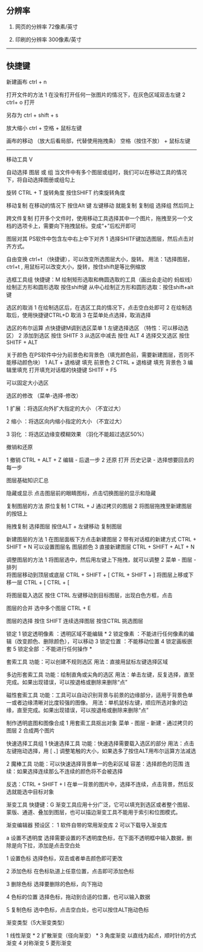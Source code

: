 ## 分辨率 

1. 网页的分辨率  72像素/英寸

2. 印刷的分辨率  300像素/英寸
 

---


## 快捷键

新建画布
ctrl + n 


打开文件的方法
1 在没有打开任何一张图片的情况下，在灰色区域双击左键
2 ctrl+ o 打开

另存为
ctrl + shift + s 

放大缩小
ctrl + 空格 + 鼠标左键

画布的移动 （放大后看局部，代替使用拖拽条）
空格（按住不放） +  鼠标左键


------

移动工具 V

自动选择 图层 或 组
当文件中有多个图层或组时，我们可以在移动工具的情况下，将自动选择图册或组勾上

旋转
CTRL + T 旋转角度   按住SHIFT 约束旋转角度


移动复制
在移动的情况下  按住Alt 键  左键移动  就能复制
复制组  选择组  然后同上

跨文件复制
打开多个文件时，使用移动工具选择其中一个图片，拖拽至另一个文档的选项卡上，需要向下拖拽鼠标。变成“+”后松开即可

图层对其
PS软件中包含左中右上中下对齐
1 选择SHITF键加选图层，然后点击对齐方式。

自由变换
ctrl+t （快捷键），可以改变所选图层大小，旋转。
用法：1选择图层，ctrl+t , 用鼠标可以改变大小，旋转，按住shift是等比例缩放


选框工具组
快捷键：M
绘制矩形选取和椭圆选取的工具（画出会走动的 蚂蚁线）
绘制正方形和圆形选取  按住shift键
从中心绘制正方形和圆形选取：按住shift+alt键

选区的取消
1 在绘制选区后，在选区工具的情况下，点击空白处即可
2 在绘制选取后，使用快捷键CTRL+D 取消
3 在菜单处点选择，取消选择

选区的布尔运算
点快捷键M调到选区菜单
1 左键选择选区 （特性：可以移动选区）
2 添加到选区 按住 SHITF
3 从选区中减去 按住 ALT
4 选择交叉选区 按住 SHITF + ALT

关于颜色
在PS软件中分为前景色和背景色（填充颜色前，需要新建图层，否则不能移动颜色块）
1 ALT + 退格键  填充 前景色
2 CTRL + 退格键  填充  背景色
3 编辑里填充  打开填充对话框的快捷键  SHITF + F5


可以固定大小选区


选区的修改 （菜单-选择-修改）

1 扩展 ：将选区向外扩大指定的大小 （不宜过大）

2 缩小 ：将选区向内缩小指定的大小 （不宜过大）

3 羽化 ：将选区边缘变模糊效果 （羽化不能超过选区50%）


撤销和还原

1 撤销 CTRL + ALT + Z  编辑 - 后退一步
2 还原 打开 历史记录 - 选择想要回去的每一步

图层基础知识汇总

隐藏或显示
点击图层前的眼睛图标，点击切换图层的显示和隐藏

复制图层的方法
原位复制  1 CTRL + J 通过拷贝的图层
          2 将图层拖拽至新建图层的按钮上

拖拽复制  选择图层  按住ALT + 左键移动 复制图层

新建图层的方法
1 在图层面板下方点击新建图层
2 带有对话框的新建方式  CTRL + SHIFT + N  可以设置图层名  图层颜色
3 直接新建图层  CTRL + SHIFT + ALT + N


调整图层的方法
1 将图层选中，然后用左键上下拖拽，就可以调整
2 菜单 - 图层 - 排列   
  将图层移动到顶层或底层
  CTRL + SHIFT + [
  CTRL + SHIFT + ]
  将图层上移或下移一层
  CTRL + [
  CTRL + [


将图层载入选区
按住 CTRL 左键移动到目标图层，出现白色方框，点击

图层的合并
选中多个图层 CTRL + E 

图层的选择
按住 SHIFT 连续选择图层    按住CTRL 挑选图层



锁定
1 锁定透明像素 ：透明区域不能编辑 *
2 锁定像素 ：不能进行任何像素的编辑（改变颜色、删除颜色），可以移动
3 锁定位置 ：不能移动位置
4 锁定画板嵌套
5 锁定全部 ：不能进行任何操作 *


套索工具
功能：可以创建不规则选区
用法：直接用鼠标左键选择区域

多边形套索工具
功能：绘制直角或尖角的选区
用法：单击左键，反复选择，直至完成。如果出现错误，可以按退格或删除来删除“点”


磁性套索工具
功能：工具可以自动识别背景与前景的边缘部分，适用于背景色单一或者边缘清晰对比度较强的图像。
用法：单机鼠标左键，顺应所选对象的边缘，直至完成。如果出现错误，可以按退格或删除来删除“点”


制作透明底图和图像合成
1 用套索工具抠出对象   菜单 - 图层 - 新建 - 通过拷贝的图层
2 合成两个图片


快速选择工具组
1 快速选择工具
  功能：快速选择需要载入选区的部分
  用法：点击左键拖动选择，用 [ 、] 调整笔触的大小，如果选多了按住ALT用布尔运算方法减选


2 魔棒工具
  功能：可以快速选择背景单一的色彩区域
  容差：选择颜色的范围
  连续：如果选择连续那么不连续的颜色将不会被选择
  
  反选：CTRL + SHIFT + I 在单一背景的图片中，选择不连续，点击背景，然后反选就能选中目标对象


渐变工具
快捷键：G
渐变工具应用十分广泛，它可以填充到选区或者整个图层、蒙版、通道、叠加到图层，也可以描边渐变工具不能用于索引和位图模式。

渐变编辑器
预设区：
1 软件自带的常用渐变库
2 可以下载导入渐变库

  a 设置不透明度
    选择需要设置的不透明度色标，在下面不透明框中输入数据，删除是向下拉，添加是点击空白处

  1 设置色标
  选择色标，双击或者单击颜色即可更改

  2 添加色标
  在色标轨道上任意位置，点击即可添加色标

  3 删除色标
  选择要删除的色标，向下拖动

  4 色标的位置
  选择色标，拖动到合适的位置，也可以输入数据

  5 复制色标
  选中色标，点击空白处，也可以按住ALT拖动色标



渐变类型（5大渐变类型）

1 线性渐变  *
2 扩散渐变（径向渐变） *
3 角度渐变  以直线为起点，顺时针的方式渐变
4 对称渐变
5 菱形渐变












































